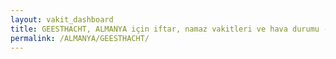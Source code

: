 ```yaml
---
layout: vakit_dashboard
title: GEESTHACHT, ALMANYA için iftar, namaz vakitleri ve hava durumu - ilçe/eyalet seç
permalink: /ALMANYA/GEESTHACHT/
---
```


<script type="text/javascript">
  var GLOBAL_COUNTRY = 'ALMANYA';
  var GLOBAL_CITY = 'GEESTHACHT';
  var GLOBAL_STATE = '';
  var lat = 72;
  var lon = 21;
</script>
